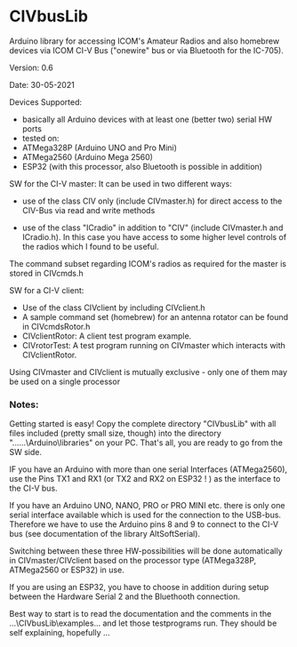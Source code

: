 # CIVbusLib
Arduino library for accessing ICOM's Amateur Radios and also homebrew devices
via ICOM CI-V Bus ("onewire" bus or via Bluetooth for the IC-705).

Version: 0.6

Date: 30-05-2021

Devices Supported:
* basically all Arduino devices with at least one (better two) serial HW ports
* tested on:
* ATMega328P   (Arduino UNO and Pro Mini)
* ATMega2560	(Arduino Mega 2560)
* ESP32			(with this processor, also Bluetooth is possible in addition)

SW for the CI-V master:
It can be used in two different ways:
- use of the class CIV only (include CIVmaster.h) for 
  direct access to the CIV-Bus via read and write methods

- use of the class "ICradio" in addition to "CIV" (include CIVmaster.h and ICradio.h). 
  In this case you have access to some higher level controls of the radios which I found to be useful.
   
The command subset regarding ICOM's radios as required for the master is stored in CIVcmds.h

SW for a CI-V client:
- Use of the class CIVclient by including CIVclient.h
- A sample command set (homebrew) for an antenna rotator can be found in CIVcmdsRotor.h
- CIVclientRotor: A client test program example.
- CIVrotorTest: A test program running on CIVmaster which interacts with CIVclientRotor.

Using CIVmaster and CIVclient is mutually exclusive - only one of them may be used on a single processor 

### Notes:
Getting started is easy!
Copy the complete directory "CIVbusLib" with all files included (pretty small size, though)
into the directory "...\...\Arduino\libraries\" on your PC.
That's all, you are ready to go from the SW side.

IF you have an Arduino with more than one serial Interfaces (ATMega2560), use the Pins TX1 and RX1
(or TX2 and RX2 on ESP32 ! ) as the interface to the CI-V bus.

If you have an Arduino UNO, NANO, PRO or PRO MINI etc. there is only one serial interface available which
is used for the connection to the USB-bus. Therefore we have to use the Arduino pins 8 and 9 to connect
to the CI-V bus (see documentation of the library AltSoftSerial).

Switching between these three HW-possibilities will be done automatically in CIVmaster/CIVclient based on the processor type 
(ATMega328P, ATMega2560 or ESP32) in use.

If you are using an ESP32, you have to choose in addition during setup between the Hardware Serial 2 and the Bluethooth connection.

Best way to start is to read the documentation and the comments in the ...\CIVbusLib\examples\... and let those
testprograms run. They should be self explaining, hopefully ...

